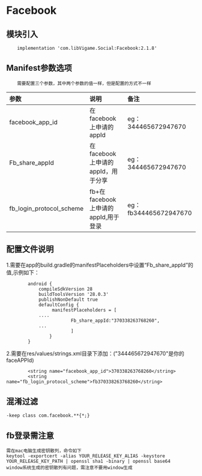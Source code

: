 # Facebook

## 模块引入

```text
    implementation 'com.libVigame.Social:Facebook:2.1.8'
```

## Manifest参数选项

```text
    需要配置三个参数，其中两个参数的值一样，但是配置的方式不一样
```

| 参数 | 说明 | 备注 |
| :--- | :--- | :--- |
| facebook\_app\_id | 在facebook上申请的appId | eg：344465672947670 |
| Fb\_share\_appId | 在facebook上申请的appId，用于分享 | eg：344465672947670 |
| fb\_login\_protocol\_scheme | fb+在facebook上申请的appId,用于登录 | eg：fb344465672947670 |

## 配置文件说明

1.需要在app的build.gradle的manifestPlaceholders中设置“Fb\_share\_appId”的值,示例如下：

```text
        android {
            compileSdkVersion 28
            buildToolsVersion '28.0.3'
            publishNonDefault true
            defaultConfig {
                 manifestPlaceholders = [
            ....
                        Fb_share_appId:"370338263768260",
            ...
                        ]
                }
        }
```

2.需要在res/values/strings.xml目录下添加：\("344465672947670"是你的faceAPPId\)

```text
        <string name="facebook_app_id">370338263768260</string>
        <string name="fb_login_protocol_scheme">fb370338263768260</string>
```

## 混淆过滤

```text
-keep class com.facebook.**{*;}
```

## fb登录需注意

```text
需在mac电脑生成密钥散列，命令如下
keytool -exportcert -alias YOUR_RELEASE_KEY_ALIAS -keystore YOUR_RELEASE_KEY_PATH | openssl sha1 -binary | openssl base64
window系统生成的密钥散列有问题，需注意不要用window生成
```

